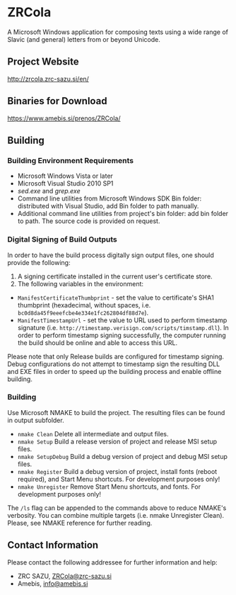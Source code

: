 # ZRCola

A Microsoft Windows application for composing texts using a wide range of Slavic (and general) letters from or beyond Unicode.

## Project Website
http://zrcola.zrc-sazu.si/en/

## Binaries for Download
https://www.amebis.si/prenos/ZRCola/

## Building

### Building Environment Requirements
- Microsoft Windows Vista or later
- Microsoft Visual Studio 2010 SP1
- _sed.exe_ and _grep.exe_
- Command line utilities from Microsoft Windows SDK Bin folder: distributed with Visual Studio, add Bin folder to path manually.
- Additional command line utilities from project's bin folder: add bin folder to path. The source code is provided on request.

### Digital Signing of Build Outputs
In order to have the build process digitally sign output files, one should provide the following:

1. A signing certificate installed in the current user's certificate store.
2. The following variables in the environment:
  - `ManifestCertificateThumbprint` - set the value to certificate's SHA1 thumbprint (hexadecimal, without spaces, i.e. `bc0d8da45f9eeefcbe4e334e1fc262804df88d7e`).
  - `ManifestTimestampUrl` - set the value to URL used to perform timestamp signature (i.e. `http://timestamp.verisign.com/scripts/timstamp.dll`). In order to perform timestamp signing successfully, the computer running the build should be online and able to access this URL.

Please note that only Release builds are configured for timestamp signing. Debug configurations do not attempt to timestamp sign the resulting DLL and EXE files in order to speed up the building process and enable offline building.

### Building
Use Microsoft NMAKE to build the project. The resulting files can be found in output subfolder.

- `nmake Clean`	Delete all intermediate and output files.
- `nmake Setup`	Build a release version of project and release MSI setup files.
- `nmake SetupDebug`	Build a debug version of project and debug MSI setup files.
- `nmake Register`	Build a debug version of project, install fonts (reboot required), and Start Menu shortcuts. For development purposes only!
- `nmake Unregister`	Remove Start Menu shortcuts, and fonts. For development purposes only!

The `/ls` flag can be appended to the commands above to reduce NMAKE's verbosity. You can combine multiple targets (i.e. nmake Unregister Clean). Please, see NMAKE reference for further reading.

## Contact Information
Please contact the following addressee for further information and help:
- ZRC SAZU, ZRCola@zrc-sazu.si 
- Amebis, info@amebis.si
